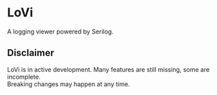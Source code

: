 # LoVi
A logging viewer powered by Serilog.

## Disclaimer

LoVi is in active development. Many features are still missing, some are incomplete.  
Breaking changes may happen at any time.
